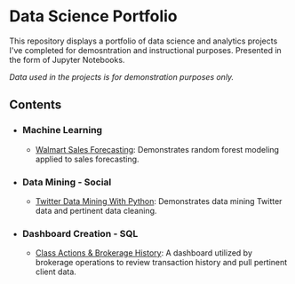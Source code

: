 # Data Science Portfolio
This repository displays a portfolio of data science and analytics projects I've completed for demosntration and instructional purposes. Presented in the form of Jupyter Notebooks.

_Data used in the projects is for demonstration purposes only._

## Contents
- ### Machine Learning	
	- [Walmart Sales Forecasting](https://github.com/Aidan-B-Kennedy/Data-Science-Portfolio/blob/master/Walmart%20Forecasting.ipynb): Demonstrates random forest modeling applied to sales forecasting. 
- ### Data Mining - Social
	- [Twitter Data Mining With Python](https://github.com/Aidan-B-Kennedy/Data-Science-Portfolio/blob/master/Twitter%20Data%20Mining%20With%20Python.ipynb): Demonstrates data mining Twitter data and pertinent data cleaning. 
- ### Dashboard Creation - SQL
	- [Class Actions & Brokerage History](https://github.com/Aidan-B-Kennedy/Data-Science-Portfolio/blob/master/Class%20Actions%20%26%20Brokerage%20History.ipynb): A dashboard utilized by brokerage operations to review transaction history and pull pertinent client data.
